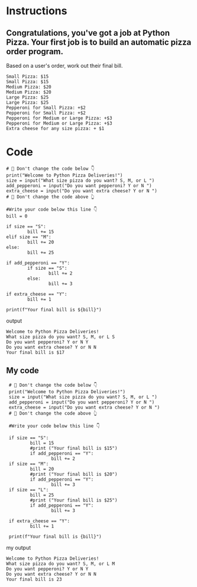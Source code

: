# Instructions
## Congratulations, you've got a job at Python Pizza. Your first job is to build an automatic pizza order program.

Based on a user's order, work out their final bill.

    Small Pizza: $15
    Small Pizza: $15
    Medium Pizza: $20
    Medium Pizza: $20
    Large Pizza: $25
    Large Pizza: $25
    Pepperoni for Small Pizza: +$2
    Pepperoni for Small Pizza: +$2
    Pepperoni for Medium or Large Pizza: +$3
    Pepperoni for Medium or Large Pizza: +$3
    Extra cheese for any size pizza: + $1
 
 # Code
 
    # 🚨 Don't change the code below 👇
    print("Welcome to Python Pizza Deliveries!")
    size = input("What size pizza do you want? S, M, or L ")
    add_pepperoni = input("Do you want pepperoni? Y or N ")
    extra_cheese = input("Do you want extra cheese? Y or N ")
    # 🚨 Don't change the code above 👆

    #Write your code below this line 👇
    bill = 0

    if size == "S":
            bill += 15
    elif size == "M":
            bill += 20
    else:
            bill += 25

    if add_pepperoni == "Y":
            if size == "S":
                    bill += 2
            else:
                    bill += 3

    if extra_cheese == "Y":
            bill += 1

    print(f"Your final bill is ${bill}")
 
 output
 
    Welcome to Python Pizza Deliveries!
    What size pizza do you want? S, M, or L S
    Do you want pepperoni? Y or N Y
    Do you want extra cheese? Y or N N
    Your final bill is $17
 
 ## My code
 
     # 🚨 Don't change the code below 👇
     print("Welcome to Python Pizza Deliveries!")
     size = input("What size pizza do you want? S, M, or L ")
     add_pepperoni = input("Do you want pepperoni? Y or N ")
     extra_cheese = input("Do you want extra cheese? Y or N ")
     # 🚨 Don't change the code above 👆

     #Write your code below this line 👇

     if size == "S":
             bill = 15
             #print ("Your final bill is $15")
             if add_pepperoni == "Y":
                     bill += 2
     if size == "M":
             bill = 20
             #print ("Your final bill is $20")
             if add_pepperoni == "Y":
                     bill += 3
     if size == "L":
             bill = 25
             #print ("Your final bill is $25")
             if add_pepperoni == "Y":
                     bill += 3

     if extra_cheese == "Y":
             bill += 1

     print(f"Your final bill is {bill}")
     
my output

    Welcome to Python Pizza Deliveries!
    What size pizza do you want? S, M, or L M
    Do you want pepperoni? Y or N Y
    Do you want extra cheese? Y or N N
    Your final bill is 23
